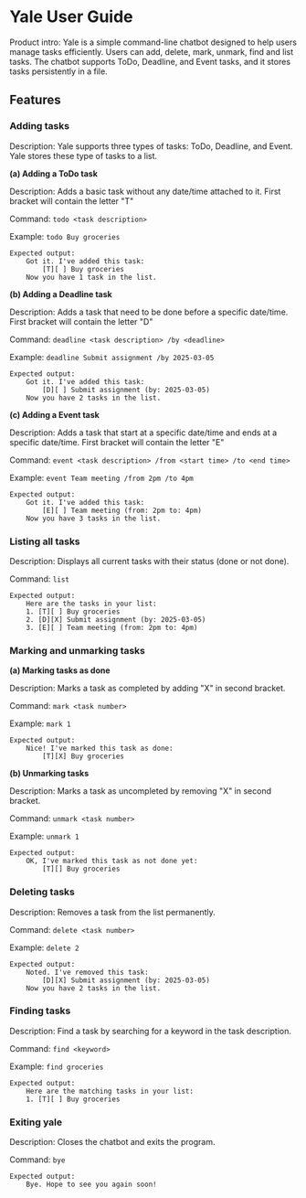 # Yale User Guide


Product intro:
        Yale is a simple command-line chatbot designed to help users 
        manage tasks efficiently. Users can add, delete, mark, unmark, find and 
        list tasks. The chatbot supports ToDo, Deadline, and Event 
        tasks, and it stores tasks persistently in a file.

## Features

### Adding tasks

Description: Yale supports three types of tasks: ToDo, Deadline, and Event. Yale stores these type of tasks to a list.

**(a) Adding a ToDo task**

Description: Adds a basic task without any date/time attached to it. First bracket will contain the letter "T"

Command: `todo <task description>`

Example: `todo Buy groceries`

```
Expected output:
    Got it. I've added this task:
        [T][ ] Buy groceries
    Now you have 1 task in the list.
```

**(b) Adding a Deadline task**

Description: Adds a task that need to be done before a specific date/time. First bracket will contain the letter "D"

Command: `deadline <task description> /by <deadline>`

Example: `deadline Submit assignment /by 2025-03-05`

```
Expected output:
    Got it. I've added this task:
        [D][ ] Submit assignment (by: 2025-03-05)
    Now you have 2 tasks in the list.
```

**(c) Adding a Event task**

Description: Adds a task that start at a specific date/time and ends at a specific date/time. First bracket will contain the letter "E"

Command: `event <task description> /from <start time> /to <end time>`

Example: `event Team meeting /from 2pm /to 4pm`

```
Expected output:
    Got it. I've added this task:
        [E][ ] Team meeting (from: 2pm to: 4pm)
    Now you have 3 tasks in the list.
```

### Listing all tasks

Description: Displays all current tasks with their status (done or not done).

Command: `list`

```
Expected output:
    Here are the tasks in your list:
    1. [T][ ] Buy groceries
    2. [D][X] Submit assignment (by: 2025-03-05)
    3. [E][ ] Team meeting (from: 2pm to: 4pm)
```


### Marking and unmarking tasks

**(a) Marking tasks as done**

Description: Marks a task as completed by adding "X" in second bracket.

Command: `mark <task number>`

Example: `mark 1`

```
Expected output:
    Nice! I've marked this task as done:
        [T][X] Buy groceries
```

**(b) Unmarking tasks**

Description: Marks a task as uncompleted by removing "X" in second bracket.

Command: `unmark <task number>`

Example: `unmark 1`

```
Expected output:
    OK, I've marked this task as not done yet:
        [T][] Buy groceries
```

### Deleting tasks

Description: Removes a task from the list permanently.

Command: `delete <task number>`

Example: `delete 2`

```
Expected output:
    Noted. I've removed this task:
        [D][X] Submit assignment (by: 2025-03-05)
    Now you have 2 tasks in the list.
```


### Finding tasks

Description: Find a task by searching for a keyword in the task description.

Command: `find <keyword>`

Example: `find groceries`

```
Expected output:
    Here are the matching tasks in your list:
    1. [T][ ] Buy groceries
```

### Exiting yale

Description: Closes the chatbot and exits the program.

Command: `bye`

```
Expected output:
    Bye. Hope to see you again soon!
```